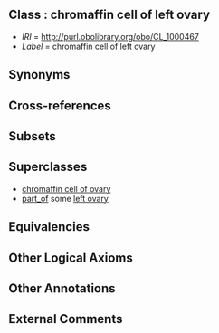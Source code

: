
## Class : chromaffin cell of left ovary

 * *IRI* = http://purl.obolibrary.org/obo/CL_1000467
 * *Label* = chromaffin cell of left ovary

## Synonyms


## Cross-references


## Subsets


## Superclasses

 * [chromaffin cell of ovary](../../CL/65/CL_1000465.md)
 * [part_of](../../BFO/50/BFO_0000050.md) some [left ovary](../../UBERON/19/UBERON_0002119.md)

## Equivalencies


## Other Logical Axioms


## Other Annotations


## External Comments

